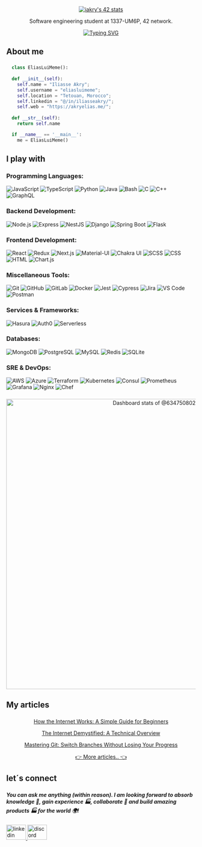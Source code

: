 <div align="center"> <a href="https://github.com/eliasluimeme"><img src="https://badge.mediaplus.ma/binary/iakry" alt="iakry's 42 stats" /></a> </div>

<p align="center">Software engineering student at 1337-UM6P, 42 network.</p>


<div align="center">
 <a href="https://git.io/typing-svg"><img src="https://readme-typing-svg.demolab.com?font=Fira+Code&weight=600&pause=1000&color=F7F7F7&center=true&vCenter=true&random=false&width=900&lines=Simple+things+should+be+simple%2C+complex+things+should+be+possible." alt="Typing SVG" /></a>
</div>

###

<h2 align="left">About me</h2>

###



``` python
  class EliasLuiMeme():
    
  def __init__(self):
    self.name = "Iliasse Akry";
    self.username = "eliasluimeme";
    self.location = "Tetouan, Morocco";
    self.linkedin = "@/in/iliasseakry/";
    self.web = "https://akryelias.me/";
  
  def __str__(self):
    return self.name

  if __name__ == '__main__':
    me = EliasLuiMeme()
```

###

###

<h2 align="left">I play with</h2>

###

### Programming Languages:
![JavaScript](https://img.shields.io/badge/JavaScript-F7DF1E?style=for-the-badge&logo=javascript&logoColor=black)
![TypeScript](https://img.shields.io/badge/TypeScript-007ACC?style=for-the-badge&logo=typescript&logoColor=white)
![Python](https://img.shields.io/badge/Python-3776AB?style=for-the-badge&logo=python&logoColor=white)
![Java](https://img.shields.io/badge/Java-007396?style=for-the-badge&logo=java&logoColor=white)
![Bash](https://img.shields.io/badge/Bash-4EAA25?style=for-the-badge&logo=gnubash&logoColor=white)
![C](https://img.shields.io/badge/C-A8B9CC?style=for-the-badge&logo=c&logoColor=white)
![C++](https://img.shields.io/badge/C++-00599C?style=for-the-badge&logo=cpp&logoColor=white)
![GraphQL](https://img.shields.io/badge/GraphQL-E10098?style=for-the-badge&logo=graphql&logoColor=white)


### Backend Development:
![Node.js](https://img.shields.io/badge/Node.js-339933?style=for-the-badge&logo=nodedotjs&logoColor=white)
![Express](https://img.shields.io/badge/Express-000000?style=for-the-badge&logo=express&logoColor=white)
![NestJS](https://img.shields.io/badge/NestJS-E0234E?style=for-the-badge&logo=nestjs&logoColor=white)
![Django](https://img.shields.io/badge/Django-092E20?style=for-the-badge&logo=django&logoColor=white)
![Spring Boot](https://img.shields.io/badge/Spring_Boot-6DB33F?style=for-the-badge&logo=springboot&logoColor=white)
![Flask](https://img.shields.io/badge/Flask-000000?style=for-the-badge&logo=flask&logoColor=white)


### Frontend Development:
![React](https://img.shields.io/badge/React-61DAFB?style=for-the-badge&logo=react&logoColor=black)
![Redux](https://img.shields.io/badge/Redux-764ABC?style=for-the-badge&logo=redux&logoColor=white)
![Next.js](https://img.shields.io/badge/Next.js-000000?style=for-the-badge&logo=nextdotjs&logoColor=white)
![Material-UI](https://img.shields.io/badge/Material--UI-007FFF?style=for-the-badge&logo=mui&logoColor=white)
![Chakra UI](https://img.shields.io/badge/Chakra--UI-319795?style=for-the-badge&logo=chakraui&logoColor=white)
![SCSS](https://img.shields.io/badge/SCSS-CC6699?style=for-the-badge&logo=sass&logoColor=white)
![CSS](https://img.shields.io/badge/CSS-1572B6?style=for-the-badge&logo=css3&logoColor=white)
![HTML](https://img.shields.io/badge/HTML-E34F26?style=for-the-badge&logo=html5&logoColor=white)
![Chart.js](https://img.shields.io/badge/Chart.js-FF6384?style=for-the-badge&logo=chartdotjs&logoColor=white)

### Miscellaneous Tools:
![Git](https://img.shields.io/badge/Git-F05032?style=for-the-badge&logo=git&logoColor=white)
![GitHub](https://img.shields.io/badge/GitHub-181717?style=for-the-badge&logo=github&logoColor=white)
![GitLab](https://img.shields.io/badge/GitLab-FC6D26?style=for-the-badge&logo=gitlab&logoColor=white)
![Docker](https://img.shields.io/badge/Docker-2496ED?style=for-the-badge&logo=docker&logoColor=white)
![Jest](https://img.shields.io/badge/Jest-C21325?style=for-the-badge&logo=jest&logoColor=white)
![Cypress](https://img.shields.io/badge/Cypress-17202C?style=for-the-badge&logo=cypress&logoColor=white)
![Jira](https://img.shields.io/badge/Jira-0052CC?style=for-the-badge&logo=jira&logoColor=white)
![VS Code](https://img.shields.io/badge/VS_Code-007ACC?style=for-the-badge&logo=visualstudiocode&logoColor=white)
![Postman](https://img.shields.io/badge/Postman-FF6C37?style=for-the-badge&logo=postman&logoColor=white)

### Services & Frameworks:
![Hasura](https://img.shields.io/badge/Hasura-1EB4D4?style=for-the-badge&logo=hasura&logoColor=white)
![Auth0](https://img.shields.io/badge/Auth0-EB5424?style=for-the-badge&logo=auth0&logoColor=white)
![Serverless](https://img.shields.io/badge/Serverless-FD5750?style=for-the-badge&logo=serverless&logoColor=white)

### Databases:
![MongoDB](https://img.shields.io/badge/MongoDB-47A248?style=for-the-badge&logo=mongodb&logoColor=white)
![PostgreSQL](https://img.shields.io/badge/PostgreSQL-336791?style=for-the-badge&logo=postgresql&logoColor=white)
![MySQL](https://img.shields.io/badge/MySQL-4479A1?style=for-the-badge&logo=mysql&logoColor=white)
![Redis](https://img.shields.io/badge/Redis-DC382D?style=for-the-badge&logo=redis&logoColor=white)
![SQLite](https://img.shields.io/badge/SQLite-003B57?style=for-the-badge&logo=sqlite&logoColor=white)

### SRE & DevOps:
![AWS](https://img.shields.io/badge/AWS-232F3E?style=for-the-badge&logo=amazonaws&logoColor=white)
![Azure](https://img.shields.io/badge/Azure-0078D4?style=for-the-badge&logo=microsoftazure&logoColor=white)
![Terraform](https://img.shields.io/badge/Terraform-623CE4?style=for-the-badge&logo=terraform&logoColor=white)
![Kubernetes](https://img.shields.io/badge/Kubernetes-326CE5?style=for-the-badge&logo=kubernetes&logoColor=white)
![Consul](https://img.shields.io/badge/Consul-CA2171?style=for-the-badge&logo=consul&logoColor=white)
![Prometheus](https://img.shields.io/badge/Prometheus-E6522C?style=for-the-badge&logo=prometheus&logoColor=white)
![Grafana](https://img.shields.io/badge/Grafana-F46800?style=for-the-badge&logo=grafana&logoColor=white)
![Nginx](https://img.shields.io/badge/Nginx-009639?style=for-the-badge&logo=nginx&logoColor=white)
![Chef](https://img.shields.io/badge/Chef-F09820?style=for-the-badge&logo=chef&logoColor=white)


###
<!--
<div align="center">
  <img src="https://cdn.jsdelivr.net/gh/devicons/devicon/icons/javascript/javascript-original.svg" height="40" width="52" alt="javascript logo"  />
  <img src="https://cdn.jsdelivr.net/gh/devicons/devicon/icons/html5/html5-original.svg" height="40" width="52" alt="html5 logo"  />
  <img src="https://cdn.jsdelivr.net/gh/devicons/devicon/icons/css3/css3-original.svg" height="40" width="52" alt="css3 logo"  />
  <img src="https://cdn.jsdelivr.net/gh/devicons/devicon/icons/c/c-original.svg" height="40" width="52" alt="c logo"  />
  <img src="https://cdn.jsdelivr.net/gh/devicons/devicon/icons/cplusplus/cplusplus-original.svg" height="40" width="52" alt="cplusplus logo"  />
  <img src="https://cdn.jsdelivr.net/gh/devicons/devicon/icons/python/python-original.svg" height="40" width="52" alt="python logo"  />
</div>
-->
###

<div align="center">
   <a href="https://next.ossinsight.io/widgets/official/compose-user-dashboard-stats?user_id=12960671" target="_blank" style="display: block" align="center">
     <picture>
       <source media="(prefers-color-scheme: dark)" srcset="https://next.ossinsight.io/widgets/official/compose-user-dashboard-stats/thumbnail.png?user_id=12960671&image_size=auto&color_scheme=dark" width="771" height="auto">
       <img alt="Dashboard stats of @634750802" src="https://next.ossinsight.io/widgets/official/compose-user-dashboard-stats/thumbnail.png?user_id=12960671&image_size=auto&color_scheme=light" width="771" height="auto">
     </picture>
   </a>
</div>

###

<h2 align="left">My articles</h2>

###

<div align="center"> 
  <a align="center" href="https://medium.com/@akryelias/how-the-internet-works-a-simple-guide-for-beginners-38890765a96d">How the Internet Works: A Simple Guide for Beginners</a>

 <a align="center" href="https://medium.com/@akryelias/the-internet-demystified-a-technical-overview-5a0591a7678d">The Internet Demystified: A Technical Overview</a>

 <a align="center" href="https://medium.com/@akryelias/mastering-git-switch-branches-without-losing-your-progress-2e58d28cb375">Mastering Git: Switch Branches Without Losing Your Progress</a>
  
  <a align="center" href="https://medium.com/@akryelias">👉 More articles.. 👈</a>
</div>


###

<h2 align="left">let´s connect</h2>

###

##### You can ask me anything (within reason). I am looking forward to absorb knowledge 🧠, gain experience 🏭, collaborate 🤝 and build amazing products 🏭 for the world 🌍!

<div align="left">
  <a href="linkedin.com" target="_blank">
    <img src="https://raw.githubusercontent.com/maurodesouza/profile-readme-generator/master/src/assets/icons/social/linkedin/default.svg" width="52" height="40" alt="linkedin logo"  />
  </a>
  <a href="discord.com" target="_blank">
    <img src="https://raw.githubusercontent.com/maurodesouza/profile-readme-generator/master/src/assets/icons/social/discord/default.svg" width="52" height="40" alt="discord logo"  />
  </a>
</div>

###



<!--
**eliasluimeme/eliasluimeme** is a ✨ _special_ ✨ repository because its `README.md` (this file) appears on your GitHub profile.

Here are some ideas to get you started:

- 🔭 I’m currently working on ...
- 🌱 I’m currently learning ...
- 👯 I’m looking to collaborate on ...
- 🤔 I’m looking for help with ...
- 💬 Ask me about ...
- 📫 How to reach me: ...
- 😄 Pronouns: ...
- ⚡ Fun fact: ...
-->
